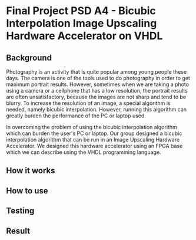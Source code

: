 # Final Project PSD A4 - Bicubic Interpolation Image Upscaling Hardware Accelerator on VHDL

## Background

Photography is an activity that is quite popular among young people these days. The camera is one of the tools used to do photography in order to get maximum portrait results. However, sometimes when we are taking a photo using a camera or a cellphone that has a low resolution, the portrait results are often unsatisfactory, because the images are not sharp and tend to be blurry. To increase the resolution of an image, a special algorithm is needed, namely bicubic interpolation. However, running this algorithm can greatly burden the performance of the PC or laptop used.

In overcoming the problem of using the bicubic interpolation algorithm which can burden the user's PC or laptop. Our group designed a bicubic interpolation algorithm that can be run in an Image Upscaling Hardware Accelerator. We designed this hardware accelerator using an FPGA base which we can describe using the VHDL programming language.

## How it works

## How to use

## Testing

## Result
